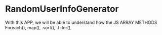 # RandomUserInfoGenerator
With this APP, we will be able to understand  how the JS ARRAY METHODS Foreach(), map(), .sort(), .filter(),